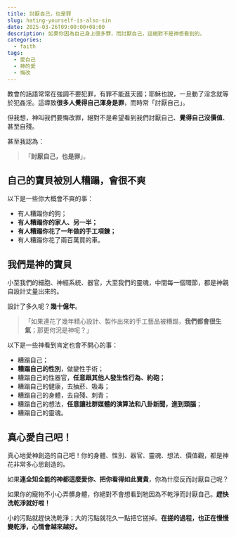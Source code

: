 ```yaml
---
title: 討厭自己，也是罪
slug: hating-yourself-is-also-sin
date: 2025-03-26T09:00:00+08:00
description: 如果你因為自己身上很多罪，而討厭自己，這絕對不是神想看到的。
categories:
  - faith
tags:
  - 愛自己
  - 神的愛
  - 悔改
---
```

教會的話語常常在強調不要犯罪，有罪不能進天國；耶穌也說，一旦動了淫念就等於犯姦淫。這導致**很多人覺得自己渾身是罪**，而時常「討厭自己」。

但我想，神叫我們要悔改罪，絕對不是希望看到我們討厭自己、**覺得自己沒價值**、甚至自殘。

甚至我認為：

> 「**討厭自己，也是罪**」。

## 自己的寶貝被別人糟蹋，會很不爽

以下是一些你大概會不爽的事：

* 有人糟蹋你的狗；
* **有人糟蹋你的家人、另一半；**
* **有人糟蹋你花了一年做的手工項鍊；**
* 有人糟蹋你花了兩百萬買的車。

## 我們是神的寶貝

小至我們的細胞、神經系統、器官，大至我們的靈魂，中間每一個環節，都是神親自設計丈量出來的。

設計了多久呢？**幾十億年**。

> 「如果連花了幾年精心設計、製作出來的手工藝品被糟蹋，**我們都會很生氣**；那更何況是神呢？」

以下是一些神看到肯定也會不開心的事：

* 糟蹋自己；
* **糟蹋自己的性別**，做變性手術；
* 糟蹋自己的性器官，**任意跟其他人發生性行為、約砲；**
* 糟蹋自己的健康，去抽菸、吸毒；
* 糟蹋自己的身體，去自殘、刺青；
* 糟蹋自己的想法，**任意讓社群媒體的演算法和八卦新聞，進到頭腦**；
* 糟蹋自己的靈魂。

## 真心愛自己吧！

真心地愛神創造的自己吧！你的身體、性別、器官、靈魂、想法、價值觀，都是神花非常多心思創造的。

如果**連全知全能的神都這麼愛你、把你看得如此寶貴**，你為什麼反而討厭自己呢？

如果你的寵物不小心弄髒身體，你絕對不會想看到牠因為不乾淨而討厭自己。**趕快洗乾淨就好啦！**

小的污點就趕快洗乾淨；大的污點就花久一點把它搓掉。**在搓的過程，也正在慢慢變乾淨，心情會越來越好。**